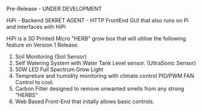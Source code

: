 Pre-Release - UNDER DEVELOPMENT

HiPi - Backend
SEKRET AGENT - HTTP FrontEnd GUI that also runs on Pi and interfaces with HiPi

HiPi is a 3D Printed Micro "HERB" grow box that will utilise the following feature on Version 1 Release. 

1. Soil Monitoring (Soil Sensor)
2. Self Watering System with Water Tank Level sensor. (UltraSonic Sensor)
3. 50W LED Full Spectrum Grow Light
4. Tempreture and humidity monitoring with climate control PID/PWM FAN Control to cool.
5. Carbon Filter designed to remove unwanted smells from any strong "HERBS"
6. Web Based Front-End that initally allows basic controls.
